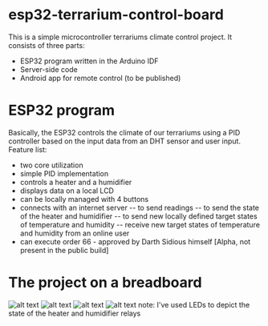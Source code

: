 # esp32-terrarium-control-board

This is a simple microcontroller terrariums climate control project. It consists of three parts:
- ESP32 program written in the Arduino IDF
- Server-side code
- Android app for remote control (to be published)

# ESP32 program
Basically, the ESP32 controls the climate of our terrariums using a PID controller based on the input data from an DHT sensor and user input. Feature list:
- two core utilization
- simple PID implementation
- controls a heater and a humidifier
- displays data on a local LCD
- can be locally managed with 4 buttons
- connects with an internet server
-- to send readings
-- to send the state of the heater and humidifier
-- to send new locally defined target states of temperature and humidity
-- receive new target states of temperature and humidity from an online user
- can execute order 66 - approved by Darth Sidious himself [Alpha, not present in the public build]

# The project on a breadboard

![alt text](https://github.com/Asteliks/esp32-terrarium-control-board/blob/master/Pictures/IMG_3757.JPG)
![alt text](https://github.com/Asteliks/esp32-terrarium-control-board/blob/master/Pictures/IMG_3758.JPG)
![alt text](https://github.com/Asteliks/esp32-terrarium-control-board/blob/master/Pictures/IMG_3759.JPG)
![alt text](https://github.com/Asteliks/esp32-terrarium-control-board/blob/master/Pictures/IMG_3760.JPG)
note: I've used LEDs to depict the state of the heater and humidifier relays
